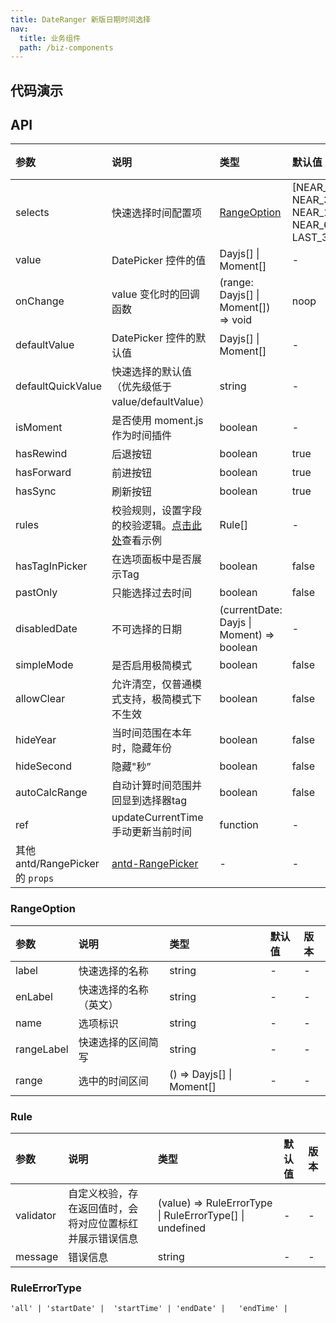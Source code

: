 ```yaml
---
title: DateRanger 新版日期时间选择
nav:
  title: 业务组件
  path: /biz-components
---
```


## 代码演示

<!-- prettier-ignore -->
<code src="./demo/basic.tsx" title="基本"></code>
<code src="./demo/simple-mode.tsx" title="极简模式"></code>
<code src="./demo/with-form.tsx" title="配合 Form 使用"></code>
<code src="./demo/rules.tsx" title="使用 rules 自定义校验"></code>
<code src="./demo/selected.tsx" title="时间范围快捷选项"></code>
<code src="./demo/default-value.tsx" title="指定默认值"></code>
<code src="./demo/locale.tsx" title="国际化"></code>
<code src="./demo/updateCurrentTime.tsx" title="从外部更新时间"></code>

## API

| 参数 | 说明 | 类型 | 默认值 | 版本 |
| :-- | :-- | :-- | :-- | :-- |
| selects | 快速选择时间配置项 | [RangeOption](#rangeoption) | [NEAR_1_MINUTES, NEAR_30_MINUTES, NEAR_1_HOURS,NEAR_3_HOURS, NEAR_6_HOURS, TODAY, LAST_3_DAYS] | - |
| value | DatePicker 控件的值 | Dayjs[] \| Moment[] | - | - |
| onChange | value 变化时的回调函数 | (range: Dayjs[] \| Moment[]) => void | noop | - |
| defaultValue | DatePicker 控件的默认值 | Dayjs[] \| Moment[] | - | - |
| defaultQuickValue | 快速选择的默认值（优先级低于 value/defaultValue） | string | - | - |
| isMoment | 是否使用 moment.js 作为时间插件 | boolean | - | - |
| hasRewind | 后退按钮 | boolean | true | - |
| hasForward | 前进按钮 | boolean | true | - |
| hasSync | 刷新按钮 | boolean | true | - |
| rules | 校验规则，设置字段的校验逻辑。[点击此处](#packages-ui-src-date-ranger-demo-rules)查看示例 | Rule[] | - | - |
| hasTagInPicker | 在选项面板中是否展示Tag | boolean | false | - |
| pastOnly | 只能选择过去时间 | boolean | false | - |
| disabledDate | 不可选择的日期 | (currentDate: Dayjs \| Moment) => boolean | - | - |
| simpleMode | 是否启用极简模式 | boolean | false | - |
| allowClear | 允许清空，仅普通模式支持，极简模式下不生效 | boolean | false | - |
| hideYear | 当时间范围在本年时，隐藏年份 | boolean | false | - |
| hideSecond | 隐藏"秒” | boolean | false | - |
| autoCalcRange | 自动计算时间范围并回显到选择器tag | boolean | false | - |
| ref | updateCurrentTime 手动更新当前时间 | function | - | - |
| 其他 antd/RangePicker 的 `props` | [antd-RangePicker](https://ant.design/components/date-picker-cn/#RangePicker) | - | - | - |

### RangeOption

| 参数       | 说明                   | 类型                      | 默认值 | 版本 |
| :--------- | :--------------------- | :------------------------ | :----- | :--- |
| label      | 快速选择的名称         | string                    | -      | -    |
| enLabel    | 快速选择的名称（英文） | string                    | -      | -    |
| name       | 选项标识               | string                    | -      | -    |
| rangeLabel | 快速选择的区间简写     | string                    | -      | -    |
| range      | 选中的时间区间         | () => Dayjs[] \| Moment[] | -      | -    |

### Rule

| 参数 | 说明 | 类型 | 默认值 | 版本 |
| :-- | :-- | :-- | :-- | :-- |
| validator | 自定义校验，存在返回值时，会将对应位置标红并展示错误信息 | (value) => RuleErrorType \| RuleErrorType[] \| undefined | - | - |
| message | 错误信息 | string | - | - |

### RuleErrorType

`'all' | 'startDate' |  'startTime' | 'endDate' |   'endTime' |`
